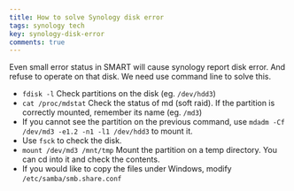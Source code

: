 ```yaml
---
title: How to solve Synology disk error
tags: synology tech
key: synology-disk-error
comments: true
---
```


Even small error status in SMART will cause synology report disk error. And refuse to operate on that disk. We need use command line to solve this.

<!--more-->

- `fdisk -l` Check partitions on the disk (eg. `/dev/hdd3`)
- `cat /proc/mdstat` Check the status of md (soft raid). If the partition is correctly mounted, remember its name (eg. `/md3`)
- If you cannot see the partition on the previous command, use `mdadm -Cf /dev/md3 -e1.2 -n1 -l1 /dev/hdd3` to mount it.
- Use `fsck` to check the disk.
- `mount /dev/md3 /mnt/tmp` Mount the partition on a temp directory. You can cd into it and check the contents.
- If you would like to copy the files under Windows, modify `/etc/samba/smb.share.conf`
